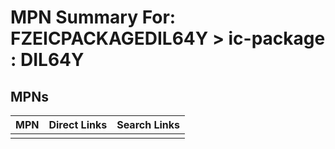 



# MPN Summary For: FZEICPACKAGEDIL64Y > ic-package : DIL64Y

## MPNs
  

|MPN|Direct Links|Search Links|
| :--- | :--- | :--- |
||||
